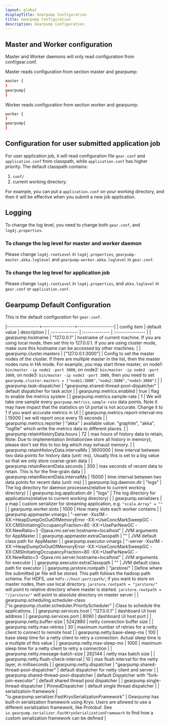 ```yaml
---
layout: global
displayTitle: Gearpump Configuration
title: Gearpump Configuration
description: Gearpump Configuration
---
```


## Master and Worker configuration

Master and Worker daemons will only read configuration from conf/gear.conf. 

Master reads configuration from section master and gearpump:
 
```bash
master {
}
gearpump{
}
```

Worker reads configuration from section worker and gearpump: 

```bash
worker {
}
gearpump{
}
```

## Configuration for user submitted application job

For user application job, it will read configuration file `gear.conf` and `application.conf` from classpath, while `application.conf` has higher priority. 
The default classpath contains:

1. `conf/`
2. current working directory. 

For example, you can put a `application.conf` on your working directory, and then it will be effective when you submit a new job application.


## Logging

To change the log level, you need to change both `gear.conf`, and `log4j.properties`. 

### To change the log level for master and worker daemon

Please change `log4j.rootLevel` in `log4j.properties`, `gearpump-master.akka.loglevel` and `gearpump-worker.akka.loglevel` in `gear.conf`.

### To change the log level for application job

Please change `log4j.rootLevel` in `log4j.properties`, and `akka.loglevel` in `gear.conf` or `application.conf`.

## Gearpump Default Configuration

This is the default configuration for `gear.conf`.

|----------------+----------------+------------------|
| config item    | default value  | description      |
| :------------- | :------------- | :--------------- |
| gearpump.hostname | "127.0.0.1" | hostname of current machine. If you are using local mode, then set this to 127.0.0.1. If you are using cluster mode, make sure this hostname can be accessed by other machines. |
| gearpump.cluster.masters | ["127.0.0.1:3000"] | Config to set the master nodes of the cluster. If there are multiple master in the list, then the master nodes runs in HA mode. For example, you may start three master, on node1: `bin/master -ip node1 -port 3000`, on node2: `bin/master -ip node2 -port 3000`, on node3: `bin/master -ip node3 -port 3000`, then you need to set  `gearpump.cluster.masters = ["node1:3000","node2:3000","node3:3000"]` |
| gearpump.task-dispatcher | "gearpump.shared-thread-pool-dispatcher" | default dispatcher for task actor |
| gearpump.metrics.enabled | true | flag to enable the metrics system |
| gearpump.metrics.sample-rate | 1 | We will take one sample every `gearpump.metrics.sample-rate` data points. Note it may have impact that the statistics on UI portal is not accurate. Change it to 1 if you want accurate metrics in UI |
| gearpump.metrics.report-interval-ms | 15000 | we will report once every 15 seconds |
| gearpump.metrics.reporter  | "akka" | available value: "graphite", "akka", "logfile" which write the metrics data to different places. |
| gearpump.retainHistoryData.hours | 72 | max hours of history data to retain, Note: Due to implementation limitation(we store all history in memory), please don't set this to too big which may exhaust memory. |
| gearpump.retainHistoryData.intervalMs | 3600000 |  time interval between two data points for history data (unit: ms). Usually this is set to a big value so that we only store coarse-grain data |
| gearpump.retainRecentData.seconds | 300 | max seconds of recent data to retain. This is for the fine-grain data |
| gearpump.retainRecentData.intervalMs | 15000 | time interval between two data points for recent data (unit: ms) |
| gearpump.log.daemon.dir | "logs" | The log directory for daemon processes(relative to current working directory) |
| gearpump.log.application.dir | "logs" | The log directory for applications(relative to current working directory) |
| gearpump.serializers | a map | custom serializer for streaming application, e.g. `"scala.Array" = ""` |
| gearpump.worker.slots | 1000 | How many slots each worker contains |
| gearpump.appmaster.vmargs | "-server  -Xss1M -XX:+HeapDumpOnOutOfMemoryError -XX:+UseConcMarkSweepGC -XX:CMSInitiatingOccupancyFraction=80 -XX:+UseParNewGC -XX:NewRatio=3 -Djava.rmi.server.hostname=localhost" | JVM arguments for AppMaster |
| gearpump.appmaster.extraClasspath | "" | JVM default class path for AppMaster |
| gearpump.executor.vmargs | "-server -Xss1M -XX:+HeapDumpOnOutOfMemoryError -XX:+UseConcMarkSweepGC -XX:CMSInitiatingOccupancyFraction=80 -XX:+UseParNewGC -XX:NewRatio=3  -Djava.rmi.server.hostname=localhost" | JVM arguments for executor |
| gearpump.executor.extraClasspath | "" | JVM default class path for executor |
| gearpump.jarstore.rootpath | "jarstore/" |   Define where the submitted jar file will be stored. This path follows the hadoop path schema. For HDFS, use `hdfs://host:port/path/`; if you want to store on master nodes, then use local directory. `jarstore.rootpath = "jarstore/"` will point to relative directory where master is started. `jarstore.rootpath = "/jarstore/"` will point to absolute directory on master server |
| gearpump.scheduling.scheduler-class |"io.gearpump.cluster.scheduler.PriorityScheduler" | Class to schedule the applications. |
| gearpump.services.host | "127.0.0.1" | dashboard UI host address |
| gearpump.services.port | 8090 | dashboard UI host port |
| gearpump.netty.buffer-size | 5242880 | netty connection buffer size |
| gearpump.netty.max-retries | 30 | maximum number of retries for a netty client to connect to remote host |
| gearpump.netty.base-sleep-ms | 100 | base sleep time for a netty client to retry a connection. Actual sleep time is a multiple of this value |
| gearpump.netty.max-sleep-ms | 1000 | maximum sleep time for a netty client to retry a connection |
| gearpump.netty.message-batch-size | 262144 | netty max batch size |
| gearpump.netty.flush-check-interval | 10 | max flush interval for the netty layer, in milliseconds |
| gearpump.netty.dispatcher | "gearpump.shared-thread-pool-dispatcher" | default dispatcher for netty client and server |
| gearpump.shared-thread-pool-dispatcher | default Dispatcher with "fork-join-executor" | default shared thread pool dispatcher |
| gearpump.single-thread-dispatcher | PinnedDispatcher | default single thread dispatcher |
| serialization-framework | "io.gearpump.serializer.FastKryoSerializationFramework" | Gearpump has built-in serialization framework using Kryo. Users are allowed to use a different serialization framework, like Protobuf. See `io.gearpump.serializer.FastKryoSerializationFramework` to find how a custom serialization framework can be defined |
